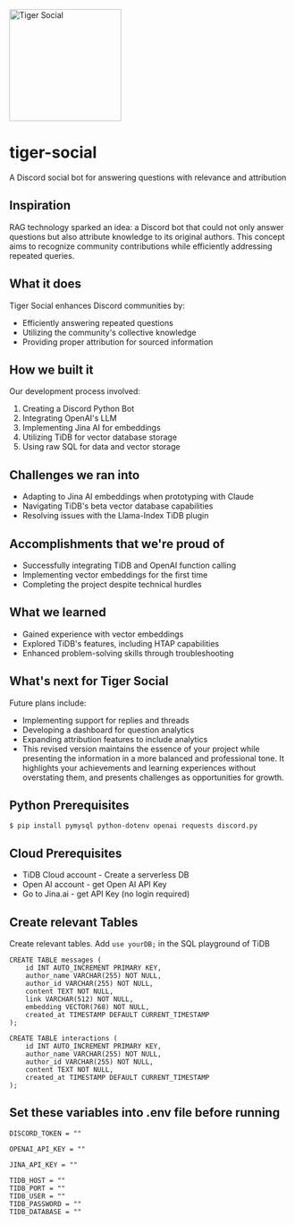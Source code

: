 <img src="https://github.com/user-attachments/assets/0923a764-c4da-4a30-853f-e2f7cbe06779" alt="Tiger Social" width="200">

# tiger-social
A Discord social bot for answering questions with relevance and attribution

## Inspiration
RAG technology sparked an idea: a Discord bot that could not only answer questions but also attribute knowledge to its original authors. This concept aims to recognize community contributions while efficiently addressing repeated queries.

## What it does
Tiger Social enhances Discord communities by:

- Efficiently answering repeated questions
- Utilizing the community's collective knowledge
- Providing proper attribution for sourced information

## How we built it
Our development process involved:

1. Creating a Discord Python Bot
2. Integrating OpenAI's LLM
3. Implementing Jina AI for embeddings
4. Utilizing TiDB for vector database storage
5. Using raw SQL for data and vector storage

## Challenges we ran into
- Adapting to Jina AI embeddings when prototyping with Claude
- Navigating TiDB's beta vector database capabilities
- Resolving issues with the Llama-Index TiDB plugin

## Accomplishments that we're proud of
- Successfully integrating TiDB and OpenAI function calling
- Implementing vector embeddings for the first time
- Completing the project despite technical hurdles

## What we learned
- Gained experience with vector embeddings
- Explored TiDB's features, including HTAP capabilities
- Enhanced problem-solving skills through troubleshooting

## What's next for Tiger Social
Future plans include:

- Implementing support for replies and threads
- Developing a dashboard for question analytics
- Expanding attribution features to include analytics
- This revised version maintains the essence of your project while presenting the information in a more balanced and professional tone. It highlights your achievements and learning experiences without overstating them, and presents challenges as opportunities for growth.




## Python Prerequisites
```
$ pip install pymysql python-dotenv openai requests discord.py
```
## Cloud Prerequisites
- TiDB Cloud account - Create a serverless DB
- Open AI account - get Open AI API Key
- Go to Jina.ai - get API Key (no login required)

## Create relevant Tables
Create relevant tables. Add `use yourDB;` in the SQL playground of TiDB
```
CREATE TABLE messages (
    id INT AUTO_INCREMENT PRIMARY KEY,
    author_name VARCHAR(255) NOT NULL,
    author_id VARCHAR(255) NOT NULL,
    content TEXT NOT NULL,
    link VARCHAR(512) NOT NULL,
    embedding VECTOR(768) NOT NULL,
    created_at TIMESTAMP DEFAULT CURRENT_TIMESTAMP
);

CREATE TABLE interactions (
    id INT AUTO_INCREMENT PRIMARY KEY,
    author_name VARCHAR(255) NOT NULL,
    author_id VARCHAR(255) NOT NULL,
    content TEXT NOT NULL,
    created_at TIMESTAMP DEFAULT CURRENT_TIMESTAMP
);
```

## Set these variables into .env file before running 
```
DISCORD_TOKEN = ""

OPENAI_API_KEY = ""

JINA_API_KEY = ""

TIDB_HOST = ""
TIDB_PORT = ""
TIDB_USER = ""
TIDB_PASSWORD = ""
TIDB_DATABASE = ""
```
